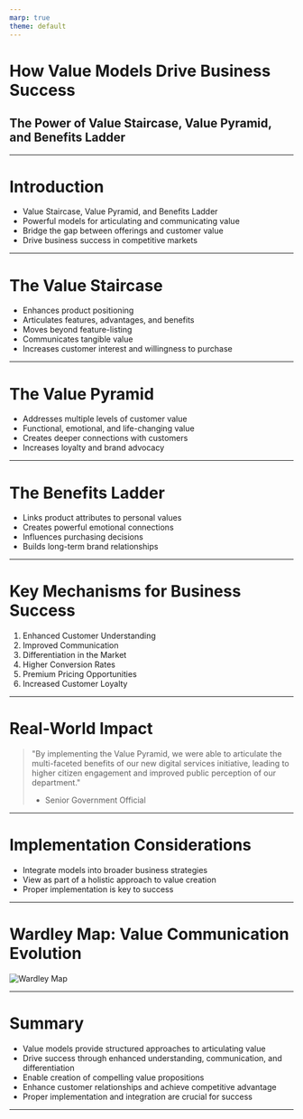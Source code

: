 ```yaml
---
marp: true
theme: default
---
```


# How Value Models Drive Business Success
## The Power of Value Staircase, Value Pyramid, and Benefits Ladder

---

# Introduction

- Value Staircase, Value Pyramid, and Benefits Ladder
- Powerful models for articulating and communicating value
- Bridge the gap between offerings and customer value
- Drive business success in competitive markets

---

# The Value Staircase

- Enhances product positioning
- Articulates features, advantages, and benefits
- Moves beyond feature-listing
- Communicates tangible value
- Increases customer interest and willingness to purchase

---

# The Value Pyramid

- Addresses multiple levels of customer value
- Functional, emotional, and life-changing value
- Creates deeper connections with customers
- Increases loyalty and brand advocacy

---

# The Benefits Ladder

- Links product attributes to personal values
- Creates powerful emotional connections
- Influences purchasing decisions
- Builds long-term brand relationships

---

# Key Mechanisms for Business Success

1. Enhanced Customer Understanding
2. Improved Communication
3. Differentiation in the Market
4. Higher Conversion Rates
5. Premium Pricing Opportunities
6. Increased Customer Loyalty

---

# Real-World Impact

> "By implementing the Value Pyramid, we were able to articulate the multi-faceted benefits of our new digital services initiative, leading to higher citizen engagement and improved public perception of our department."
> 
> - Senior Government Official

---

# Implementation Considerations

- Integrate models into broader business strategies
- View as part of a holistic approach to value creation
- Proper implementation is key to success

---

# Wardley Map: Value Communication Evolution

![Wardley Map](https://images.wardleymaps.ai/map_b315a52e-537c-49ea-bdac-1265eb320d43.png)

---

# Summary

- Value models provide structured approaches to articulating value
- Drive success through enhanced understanding, communication, and differentiation
- Enable creation of compelling value propositions
- Enhance customer relationships and achieve competitive advantage
- Proper implementation and integration are crucial for success

---